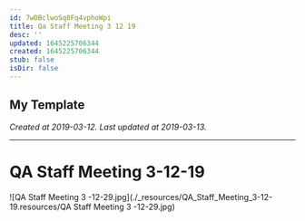 ```yaml
---
id: 7wDBclwoSq0Fq4vphoWpi
title: Qa Staff Meeting 3 12 19
desc: ''
updated: 1645225706344
created: 1645225706344
stub: false
isDir: false
---
```

My Template
---

_Created at 2019-03-12._
_Last updated at 2019-03-13._




---

# QA Staff Meeting 3-12-19


![QA Staff Meeting 3 -12-29.jpg](./_resources/QA_Staff_Meeting_3-12-19.resources/QA Staff Meeting 3 -12-29.jpg)

